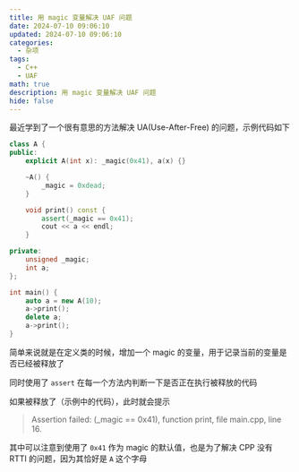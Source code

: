 ```yaml
---
title: 用 magic 变量解决 UAF 问题
date: 2024-07-10 09:06:10
updated: 2024-07-10 09:06:10
categories: 
  - 杂项
tags:
  - C++
  - UAF
math: true
description: 用 magic 变量解决 UAF 问题
hide: false
---
```


最近学到了一个很有意思的方法解决 UA(Use-After-Free) 的问题，示例代码如下

```cpp
class A {
public:
    explicit A(int x): _magic(0x41), a(x) {}

    ~A() {
        _magic = 0xdead;
    }

    void print() const {
        assert(_magic == 0x41);
        cout << a << endl;
    }

private:
    unsigned _magic;
    int a;
};

int main() {
    auto a = new A(10);
    a->print();
    delete a;
    a->print();
}
```

简单来说就是在定义类的时候，增加一个 magic 的变量，用于记录当前的变量是否已经被释放了

同时使用了 `assert` 在每一个方法内判断一下是否正在执行被释放的代码

如果被释放了（示例中的代码），此时就会提示

> Assertion failed: (_magic == 0x41), function print, file main.cpp, line 16.

其中可以注意到使用了 `0x41` 作为 magic 的默认值，也是为了解决 CPP 没有 RTTI 的问题，因为其恰好是 `A` 这个字母
